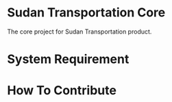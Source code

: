 # Sudan Transportation Core
The core project for Sudan Transportation product.

# System Requirement

# How To Contribute